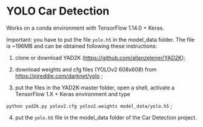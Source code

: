 # YOLO Car Detection

Works on a conda environment with TensorFlow 1.14.0 + Keras.

Important: you have to put the file `yolo.h5` in the model_data folder. The file is ~196MB and can be obtained following these instructions:

1) clone or download YAD2K (https://github.com/allanzelener/YAD2K); 

2) download weights and cfg files (YOLOv2 608x608) from https://pjreddie.com/darknet/yolo ;

3) put the files in the YAD2K-master folder, open a shell, activate a TensorFlow 1.X + Keras environment and type 

`python yad2k.py yolov2.cfg yolov2.weights model_data/yolo.h5` ;

4) put the `yolo.h5` file in the model_data folder of the Car Detection project.
